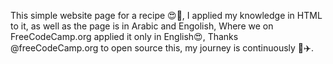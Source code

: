 This simple website page for a recipe 😍🍵, I 
applied my knowledge in HTML to it, as well as the page is in Arabic and Engolish, 
Where we on FreeCodeCamp.org applied it only in English😍,
Thanks @freeCodeCamp.org to open source this, my journey is continuously 🤖✈️.
